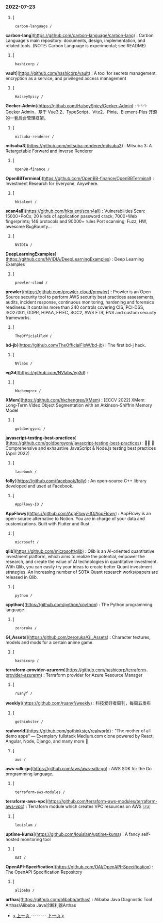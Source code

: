 ### 2022-07-23 
1. [
    

        carbon-language /
**carbon-lang**](https://github.com/carbon-language/carbon-lang) : Carbon Language's main repository: documents, design, implementation, and related tools. (NOTE: Carbon Language is experimental; see README)
1. [
    

        hashicorp /
**vault**](https://github.com/hashicorp/vault) : A tool for secrets management, encryption as a service, and privileged access management
1. [
    

        HalseySpicy /
**Geeker-Admin**](https://github.com/HalseySpicy/Geeker-Admin) : ✨✨✨ Geeker Admin，基于 Vue3.2、TypeScript、Vite2、Pinia、Element-Plus 开源的一套后台管理框架。
1. [
    

        mitsuba-renderer /
**mitsuba3**](https://github.com/mitsuba-renderer/mitsuba3) : Mitsuba 3: A Retargetable Forward and Inverse Renderer
1. [
    

        OpenBB-finance /
**OpenBBTerminal**](https://github.com/OpenBB-finance/OpenBBTerminal) : Investment Research for Everyone, Anywhere.
1. [
    

        hktalent /
**scan4all**](https://github.com/hktalent/scan4all) : Vulnerabilities Scan: 15000+PoCs; 20 kinds of application password crack; 7000+Web fingerprints; 146 protocols and 90000+ rules Port scanning; Fuzz, HW, awesome BugBounty...
1. [
    

        NVIDIA /
**DeepLearningExamples**](https://github.com/NVIDIA/DeepLearningExamples) : Deep Learning Examples
1. [
    

        prowler-cloud /
**prowler**](https://github.com/prowler-cloud/prowler) : Prowler is an Open Source security tool to perform AWS security best practices assessments, audits, incident response, continuous monitoring, hardening and forensics readiness. It contains more than 240 controls covering CIS, PCI-DSS, ISO27001, GDPR, HIPAA, FFIEC, SOC2, AWS FTR, ENS and custom security frameworks.
1. [
    

        TheOfficialFloW /
**bd-jb**](https://github.com/TheOfficialFloW/bd-jb) : The first bd-j hack.
1. [
    

        NVlabs /
**eg3d**](https://github.com/NVlabs/eg3d) : 
1. [
    

        hkchengrex /
**XMem**](https://github.com/hkchengrex/XMem) : [ECCV 2022] XMem: Long-Term Video Object Segmentation with an Atkinson-Shiffrin Memory Model
1. [
    

        goldbergyoni /
**javascript-testing-best-practices**](https://github.com/goldbergyoni/javascript-testing-best-practices) : 📗🌐 🚢 Comprehensive and exhaustive JavaScript & Node.js testing best practices (April 2022)
1. [
    

        facebook /
**folly**](https://github.com/facebook/folly) : An open-source C++ library developed and used at Facebook.
1. [
    

        AppFlowy-IO /
**AppFlowy**](https://github.com/AppFlowy-IO/AppFlowy) : AppFlowy is an open-source alternative to Notion. You are in charge of your data and customizations. Built with Flutter and Rust.
1. [
    

        microsoft /
**qlib**](https://github.com/microsoft/qlib) : Qlib is an AI-oriented quantitative investment platform, which aims to realize the potential, empower the research, and create the value of AI technologies in quantitative investment. With Qlib, you can easily try your ideas to create better Quant investment strategies. An increasing number of SOTA Quant research works/papers are released in Qlib.
1. [
    

        python /
**cpython**](https://github.com/python/cpython) : The Python programming language
1. [
    

        zeroruka /
**GI_Assets**](https://github.com/zeroruka/GI_Assets) : Character textures, models and mods for a certain anime game.
1. [
    

        hashicorp /
**terraform-provider-azurerm**](https://github.com/hashicorp/terraform-provider-azurerm) : Terraform provider for Azure Resource Manager
1. [
    

        ruanyf /
**weekly**](https://github.com/ruanyf/weekly) : 科技爱好者周刊，每周五发布
1. [
    

        gothinkster /
**realworld**](https://github.com/gothinkster/realworld) : "The mother of all demo apps" — Exemplary fullstack Medium.com clone powered by React, Angular, Node, Django, and many more 🏅
1. [
    

        aws /
**aws-sdk-go**](https://github.com/aws/aws-sdk-go) : AWS SDK for the Go programming language.
1. [
    

        terraform-aws-modules /
**terraform-aws-vpc**](https://github.com/terraform-aws-modules/terraform-aws-vpc) : Terraform module which creates VPC resources on AWS 🇺🇦
1. [
    

        louislam /
**uptime-kuma**](https://github.com/louislam/uptime-kuma) : A fancy self-hosted monitoring tool
1. [
    

        OAI /
**OpenAPI-Specification**](https://github.com/OAI/OpenAPI-Specification) : The OpenAPI Specification Repository
1. [
    

        alibaba /
**arthas**](https://github.com/alibaba/arthas) : Alibaba Java Diagnostic Tool Arthas/Alibaba Java诊断利器Arthas 

- [ < 上一页 ](https://github.com/able8/github-trending-daily-record/blob/master/2022-07-22.md) -------- [ 下一页 > ](https://github.com/able8/github-trending-daily-record/blob/master/2022-07-24.md)
